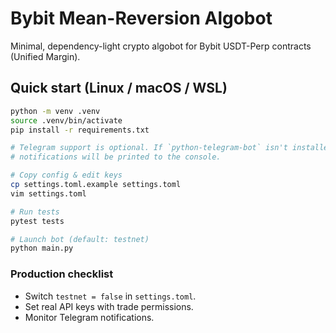 # Bybit Mean-Reversion Algobot

Minimal, dependency-light crypto algobot for Bybit USDT-Perp contracts (Unified Margin).

## Quick start (Linux / macOS / WSL)

```bash
python -m venv .venv
source .venv/bin/activate
pip install -r requirements.txt

# Telegram support is optional. If `python-telegram-bot` isn't installed,
# notifications will be printed to the console.

# Copy config & edit keys
cp settings.toml.example settings.toml
vim settings.toml

# Run tests
pytest tests

# Launch bot (default: testnet)
python main.py
```

### Production checklist

* Switch `testnet = false` in `settings.toml`.
* Set real API keys with trade permissions.
* Monitor Telegram notifications.
